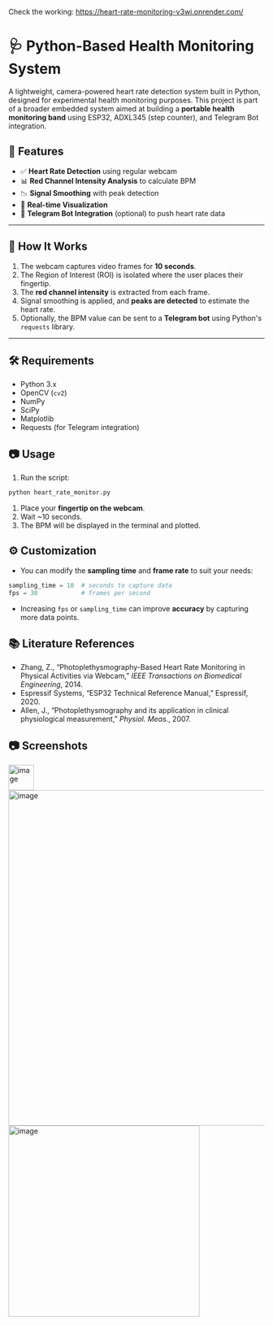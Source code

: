 Check the working: https://heart-rate-monitoring-v3wi.onrender.com/

# 🩺 Python-Based Health Monitoring System

A lightweight, camera-powered heart rate detection system built in Python, designed for experimental health monitoring purposes. This project is part of a broader embedded system aimed at building a **portable health monitoring band** using ESP32, ADXL345 (step counter), and Telegram Bot integration.



## 📌 Features

- ✅ **Heart Rate Detection** using regular webcam
- 📊 **Red Channel Intensity Analysis** to calculate BPM
- 📉 **Signal Smoothing** with peak detection
- 🔁 **Real-time Visualization**
- 🤖 **Telegram Bot Integration** (optional) to push heart rate data

---

## 🧠 How It Works

1. The webcam captures video frames for **10 seconds**.
2. The Region of Interest (ROI) is isolated where the user places their fingertip.
3. The **red channel intensity** is extracted from each frame.
4. Signal smoothing is applied, and **peaks are detected** to estimate the heart rate.
5. Optionally, the BPM value can be sent to a **Telegram bot** using Python's `requests` library.

---

## 🛠️ Requirements

- Python 3.x
- OpenCV (`cv2`)
- NumPy
- SciPy
- Matplotlib
- Requests (for Telegram integration)

## 📷 Usage

1. Run the script:

```bash
python heart_rate_monitor.py
```

1. Place your **fingertip on the webcam**.
2. Wait ~10 seconds.
3. The BPM will be displayed in the terminal and plotted.


## ⚙️ Customization

- You can modify the **sampling time** and **frame rate** to suit your needs:

```python
sampling_time = 10  # seconds to capture data
fps = 30            # frames per second
```

- Increasing `fps` or `sampling_time` can improve **accuracy** by capturing more data points.


## 📚 Literature References

- Zhang, Z., “Photoplethysmography-Based Heart Rate Monitoring in Physical Activities via Webcam,” *IEEE Transactions on Biomedical Engineering*, 2014.
- Espressif Systems, “ESP32 Technical Reference Manual,” Espressif, 2020.
- Allen, J., “Photoplethysmography and its application in clinical physiological measurement,” *Physiol. Meas.*, 2007.


## 📷 Screenshots
<img width="50" alt="image" src="https://github.com/user-attachments/assets/f4398cb0-dcf3-4be7-a96a-0491a061a92c" />
<img width="660" alt="image" src="https://github.com/user-attachments/assets/1e632fcc-22d9-4e23-91d1-7101c96d5682" />
<img width="376" alt="image" src="https://github.com/user-attachments/assets/1ffeef5b-af1e-4d2a-96a2-ed40eeb3c277" />


